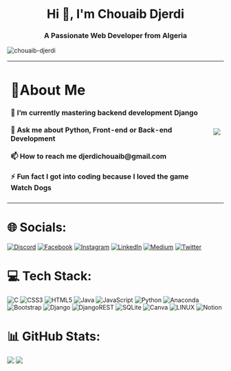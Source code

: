 <h1 align="center">Hi 👋, I'm Chouaib Djerdi</h1>
<h3 align="center">A Passionate Web Developer from Algeria</h3>



<p align="left"> <img src="https://komarev.com/ghpvc/?username=chouaib-djerdi&label=Profile%20views&color=0e75b6&style=flat" alt="chouaib-djerdi" /> </p>

<table >
  <tr>
    <td >
      <h1>💫About Me</h1>
      <h4>🌱 I’m currently mastering backend development Django<br><br>
      💬 Ask me about Python, Front-end or Back-end Development<br><br>
      📫 How to reach me djerdichouaib@gmail.com<br><br>
      ⚡ Fun fact I got into coding because I loved the game Watch Dogs</h4>
    </td>
    <td >
      <img src="https://quotes-github-readme.vercel.app/api?type=vertical&theme=radical" />
    </td>
  </tr>
</table>

  
# 🌐 Socials:
[![Discord](https://img.shields.io/badge/Discord-%237289DA.svg?logo=discord&logoColor=white)](https://discord.gg/Chouaib__Djerdi#9337) [![Facebook](https://img.shields.io/badge/Facebook-%231877F2.svg?logo=Facebook&logoColor=white)](https://facebook.com/Chouaib.Djerdi) [![Instagram](https://img.shields.io/badge/Instagram-%23E4405F.svg?logo=Instagram&logoColor=white)](https://instagram.com/chouaib.djerdi) [![LinkedIn](https://img.shields.io/badge/LinkedIn-%230077B5.svg?logo=linkedin&logoColor=white)](https://www.linkedin.com/in/chouaib-djerdi-53b30b254) [![Medium](https://img.shields.io/badge/Medium-12100E?logo=medium&logoColor=white)](https://medium.com/@djerdichouaib) [![Twitter](https://img.shields.io/badge/Twitter-%231DA1F2.svg?logo=Twitter&logoColor=white)](https://twitter.com/Chouaib_Djerdi) 

# 💻 Tech Stack:
![C](https://img.shields.io/badge/c-%2300599C.svg?style=for-the-badge&logo=c&logoColor=white) ![CSS3](https://img.shields.io/badge/css3-%231572B6.svg?style=for-the-badge&logo=css3&logoColor=white) ![HTML5](https://img.shields.io/badge/html5-%23E34F26.svg?style=for-the-badge&logo=html5&logoColor=white) ![Java](https://img.shields.io/badge/java-%23ED8B00.svg?style=for-the-badge&logo=java&logoColor=white) ![JavaScript](https://img.shields.io/badge/javascript-%23323330.svg?style=for-the-badge&logo=javascript&logoColor=%23F7DF1E) ![Python](https://img.shields.io/badge/python-3670A0?style=for-the-badge&logo=python&logoColor=ffdd54) ![Anaconda](https://img.shields.io/badge/Anaconda-%2344A833.svg?style=for-the-badge&logo=anaconda&logoColor=white) ![Bootstrap](https://img.shields.io/badge/bootstrap-%23563D7C.svg?style=for-the-badge&logo=bootstrap&logoColor=white) ![Django](https://img.shields.io/badge/django-%23092E20.svg?style=for-the-badge&logo=django&logoColor=white) ![DjangoREST](https://img.shields.io/badge/DJANGO-REST-ff1709?style=for-the-badge&logo=django&logoColor=white&color=ff1709&labelColor=gray) ![SQLite](https://img.shields.io/badge/sqlite-%2307405e.svg?style=for-the-badge&logo=sqlite&logoColor=white) ![Canva](https://img.shields.io/badge/Canva-%2300C4CC.svg?style=for-the-badge&logo=Canva&logoColor=white) ![LINUX](https://img.shields.io/badge/Linux-FCC624?style=for-the-badge&logo=linux&logoColor=black) ![Notion](https://img.shields.io/badge/Notion-%23000000.svg?style=for-the-badge&logo=notion&logoColor=white) 
# 📊 GitHub Stats:
![](https://github-readme-stats.vercel.app/api?username=Chouaib-Djerdi&theme=radical&hide_border=false&include_all_commits=false&count_private=false)
![](https://github-readme-streak-stats.herokuapp.com/?user=Chouaib-Djerdi&theme=radical&hide_border=false)<br/>

